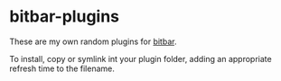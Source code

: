 # bitbar-plugins

These are my own random plugins for [bitbar](https://getbitbar.com).

To install, copy or symlink int your plugin folder, adding an appropriate refresh time to the
filename.
